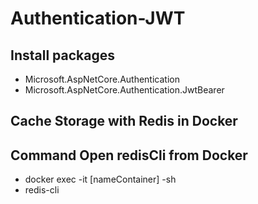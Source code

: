# Authentication-JWT 

## Install packages
  - Microsoft.AspNetCore.Authentication
  - Microsoft.AspNetCore.Authentication.JwtBearer

## Cache Storage with Redis in Docker

## Command Open redisCli from Docker
  - docker exec -it [nameContainer] -sh
  - redis-cli
